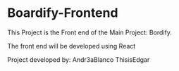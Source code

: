 # Boardify-Frontend
This Project is the Front end of the Main Project: Bordify.

The front end will be developed using React

Project developed by: 
Andr3aBlanco
ThisisEdgar
